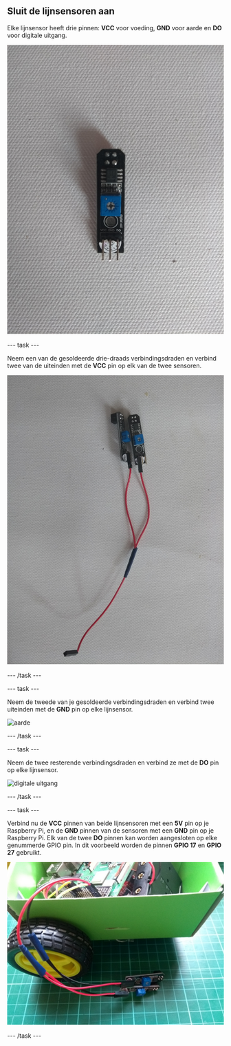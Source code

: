 ## Sluit de lijnsensoren aan

Elke lijnsensor heeft drie pinnen: **VCC** voor voeding, **GND** voor aarde en **DO** voor digitale uitgang.

![lijnsensor](images/sensor.jpg)

--- task ---

Neem een van de gesoldeerde drie-draads verbindingsdraden en verbind twee van de uiteinden met de **VCC** pin op elk van de twee sensoren.

![voeding](images/power.jpg)

--- /task ---

--- task ---

Neem de tweede van je gesoldeerde verbindingsdraden en verbind twee uiteinden met de **GND** pin op elke lijnsensor.

![aarde](images/ground.jpg)

--- /task ---

--- task ---

Neem de twee resterende verbindingsdraden en verbind ze met de **DO** pin op elke lijnsensor.

![digitale uitgang](images/digital_out.jpg)

--- /task ---

--- task ---

Verbind nu de **VCC** pinnen van beide lijnsensoren met een **5V** pin op je Raspberry Pi, en de **GND** pinnen van de sensoren met een **GND** pin op je Raspberry Pi. Elk van de twee **DO** pinnen kan worden aangesloten op elke genummerde GPIO pin. In dit voorbeeld worden de pinnen **GPIO 17** en **GPIO 27** gebruikt.

![verbonden](images/connected.jpg)

--- /task ---